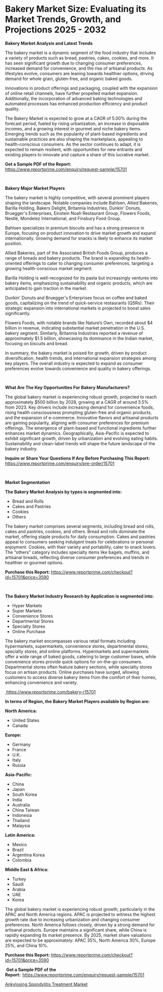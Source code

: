 <p><h1>Bakery Market Size: Evaluating its Market Trends, Growth, and Projections 2025 - 2032</h1></p><p><strong>Bakery Market Analysis and Latest Trends</strong></p>
<p><p>The bakery market is a dynamic segment of the food industry that includes a variety of products such as bread, pastries, cakes, cookies, and more. It has seen significant growth due to changing consumer preferences, increased demand for convenience, and the rise of artisanal products. As lifestyles evolve, consumers are leaning towards healthier options, driving demand for whole grain, gluten-free, and organic baked goods.</p><p>Innovations in product offerings and packaging, coupled with the expansion of online retail channels, have further propelled market expansion. Additionally, the incorporation of advanced baking technologies and automated processes has enhanced production efficiency and product quality.</p><p>The Bakery Market is expected to grow at a CAGR of 5.00% during the forecast period, fueled by rising urbanization, an increase in disposable incomes, and a growing interest in gourmet and niche bakery items. Emerging trends such as the popularity of plant-based ingredients and sustainable practices are also shaping the marketplace, appealing to health-conscious consumers. As the sector continues to adapt, it is expected to remain resilient, with opportunities for new entrants and existing players to innovate and capture a share of this lucrative market.</p></p>
<p><strong>Get a Sample PDF of the Report:&nbsp;</strong> <a href="https://www.reportprime.com/enquiry/request-sample/15701?utm_campaign=1720&utm_medium=2&utm_source=Github&utm_content=ia&utm_term=20032025&utm_id=bakery">https://www.reportprime.com/enquiry/request-sample/15701</a></p>
<p>&nbsp;</p>
<p><strong>Bakery Major Market Players</strong></p>
<p><p>The bakery market is highly competitive, with several prominent players shaping the landscape. Notable companies include Bahlsen, Allied Bakeries, Barilla Holding, Bakers Delight, Britannia Industries, Dunkin' Donuts, Bruegger's Enterprises, Einstein Noah Restaurant Group, Flowers Foods, Nestlé, Mondelez International, and Finsbury Food Group.</p><p>Bahlsen specializes in premium biscuits and has a strong presence in Europe, focusing on product innovation to drive market growth and expand internationally. Growing demand for snacks is likely to enhance its market position.</p><p>Allied Bakeries, part of the Associated British Foods Group, produces a range of breads and bakery products. The brand is expanding its health-oriented offerings to cater to changing consumer preferences, targeting a growing health-conscious market segment. </p><p>Barilla Holding is well-recognized for its pasta but increasingly ventures into bakery items, emphasizing sustainability and organic products, which are anticipated to gain traction in the market.</p><p>Dunkin' Donuts and Bruegger's Enterprises focus on coffee and baked goods, capitalizing on the trend of quick-service restaurants (QSRs). Their strategic expansion into international markets is projected to boost sales significantly.</p><p>Flowers Foods, with notable brands like Nature’s Own, recorded about $4 billion in revenue, indicating substantial market penetration in the U.S. bakery segment. Similarly, Britannia Industries reported a revenue of approximately $1.5 billion, showcasing its dominance in the Indian market, focusing on biscuits and bread.</p><p>In summary, the bakery market is poised for growth, driven by product diversification, health trends, and international expansion strategies among key players. The overall industry is expected to expand as consumer preferences evolve towards convenience and quality in bakery offerings.</p></p>
<p>&nbsp;</p>
<p><strong>What Are The Key Opportunities For Bakery Manufacturers?</strong></p>
<p><p>The global bakery market is experiencing robust growth, projected to reach approximately $500 billion by 2028, growing at a CAGR of around 3.5% from 2023. Key drivers include increasing demand for convenience foods, rising health consciousness prompting gluten-free and organic products, and the expansion of e-commerce. Innovative flavors and artisanal products are gaining popularity, aligning with consumer preferences for premium offerings. The emergence of plant-based and functional ingredients further enhances market dynamics. Geographically, Asia-Pacific is expected to exhibit significant growth, driven by urbanization and evolving eating habits. Sustainability and clean-label trends will shape the future landscape of the bakery industry.</p></p>
<p><strong>Inquire or Share Your Questions If Any Before Purchasing This Report:</strong> <a href="https://www.reportprime.com/enquiry/pre-order/15701?utm_campaign=1720&utm_medium=2&utm_source=Github&utm_content=ia&utm_term=20032025&utm_id=bakery">https://www.reportprime.com/enquiry/pre-order/15701</a></p>
<p>&nbsp;</p>
<p><strong>Market Segmentation</strong></p>
<p><strong>The Bakery Market Analysis by types is segmented into:</strong></p>
<p><ul><li>Bread and Rolls</li><li>Cakes and Pastries</li><li>Cookies</li><li>Others</li></ul></p>
<p><p>The bakery market comprises several segments, including bread and rolls, cakes and pastries, cookies, and others. Bread and rolls dominate the market, offering staple products for daily consumption. Cakes and pastries appeal to consumers seeking indulgent treats for celebrations or personal enjoyment. Cookies, with their variety and portability, cater to snack lovers. The "others" category includes specialty items like bagels, muffins, and artisanal breads, reflecting diverse consumer preferences and trends in healthier or gourmet options.</p></p>
<p><strong>Purchase this Report:&nbsp;</strong><a href="https://www.reportprime.com/checkout?id=15701&price=3590&utm_campaign=1720&utm_medium=2&utm_source=Github&utm_content=ia&utm_term=20032025&utm_id=bakery">https://www.reportprime.com/checkout?id=15701&price=3590</a></p>
<p>&nbsp;</p>
<p><strong>The Bakery Market Industry Research by Application is segmented into:</strong></p>
<p><ul><li>Hyper Markets</li><li>Super Markets</li><li>Convenience Stores</li><li>Departmental Stores</li><li>Specialty Stores</li><li>Online Purchase</li></ul></p>
<p><p>The bakery market encompasses various retail formats including hypermarkets, supermarkets, convenience stores, departmental stores, specialty stores, and online platforms. Hypermarkets and supermarkets offer a wide range of baked goods, catering to large customer bases, while convenience stores provide quick options for on-the-go consumers. Departmental stores often feature bakery sections, while specialty stores focus on artisan products. Online purchases have surged, allowing customers to access diverse bakery items from the comfort of their homes, enhancing convenience and variety.</p></p>
<p><a href="https://www.reportprime.com/bakery-r15701?utm_campaign=1720&utm_medium=2&utm_source=Github&utm_content=ia&utm_term=20032025&utm_id=bakery">&nbsp;https://www.reportprime.com/bakery-r15701</a></p>
<p><strong>In terms of Region, the Bakery Market Players available by Region are:</strong></p>
<p>
    <p> <strong> North America: </strong>
        <ul>
            <li>United States</li>
            <li>Canada</li>
        </ul>
        </p> 
    <p> <strong> Europe: </strong>
        <ul>
            <li>Germany</li>
            <li>France</li>
            <li>U.K.</li>
            <li>Italy</li>
            <li>Russia</li>
        </ul>
        </p> 
    <p> <strong> Asia-Pacific: </strong>
        <ul>
            <li>China</li>
            <li>Japan</li>
            <li>South Korea</li>
            <li>India</li>
            <li>Australia</li>
            <li>China Taiwan</li>
            <li>Indonesia</li>
            <li>Thailand</li>
            <li>Malaysia</li>
        </ul>
        </p> 
    <p> <strong> Latin America: </strong>
        <ul>
            <li>Mexico</li>
            <li>Brazil</li>
            <li>Argentina Korea</li>
            <li>Colombia</li>
        </ul>
        </p> 
    <p> <strong> Middle East & Africa: </strong>
        <ul>
            <li>Turkey</li>
            <li>Saudi</li>
            <li>Arabia</li>
            <li>UAE</li>
            <li>Korea</li>
        </ul>
    </p>
    </p>
<p><p>The global bakery market is experiencing robust growth, particularly in the APAC and North America regions. APAC is projected to witness the highest growth rate due to increasing urbanization and changing consumer preferences. North America follows closely, driven by a strong demand for artisanal products. Europe maintains a significant share, while China is rapidly expanding its market presence. By 2025, market share valuations are expected to be approximately: APAC 35%, North America 30%, Europe 25%, and China 10%.</p></p>
<p><strong>Purchase this Report: </strong><a href="https://www.reportprime.com/checkout?id=15701&price=3590&utm_campaign=1720&utm_medium=2&utm_source=Github&utm_content=ia&utm_term=20032025&utm_id=bakery">https://www.reportprime.com/checkout?id=15701&price=3590</a></p>
<p>&nbsp;<strong>Get a Sample PDF of the Report:&nbsp;&nbsp;</strong><a href="https://www.reportprime.com/enquiry/request-sample/15701?utm_campaign=1720&utm_medium=2&utm_source=Github&utm_content=ia&utm_term=20032025&utm_id=bakery">https://www.reportprime.com/enquiry/request-sample/15701</a></p>
<p><strong></strong></p>
<p><p><a href="https://github.com/danzopachllq/Market-Research-Report-List-1/blob/main/ankylosing-spondylitis-treatment-market.md?utm_campaign=1720&utm_medium=2&utm_source=Github&utm_content=ia&utm_term=20032025&utm_id=bakery">Ankylosing Spondylitis Treatment Market</a></p></p>